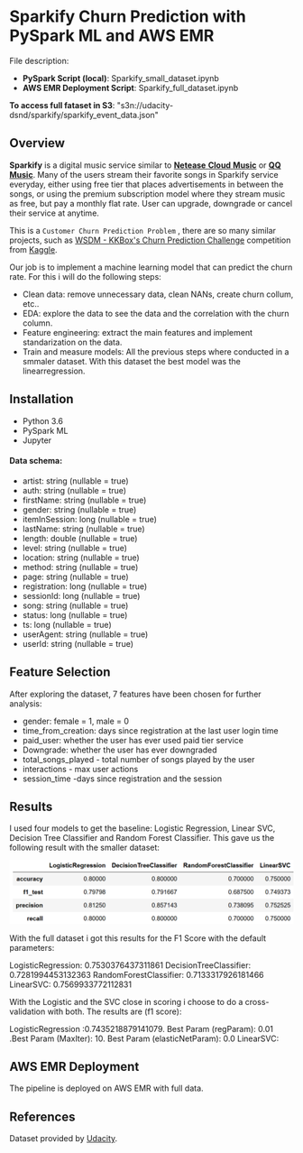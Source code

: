 # Sparkify Churn Prediction with PySpark ML and AWS EMR

File description:
- **PySpark Script (local)**: Sparkify_small_dataset.ipynb
- **AWS EMR Deployment Script**: Sparkify_full_dataset.ipynb



**To access full fataset in S3**: "s3n://udacity-dsnd/sparkify/sparkify_event_data.json"


## Overview
**Sparkify** is a digital music service similar to [**Netease** **Cloud** **Music**]( https://music.163.com/ ) or [**QQ Music**](https://y.qq.com). Many of the users stream their favorite songs in Sparkify service everyday, either using free tier that places advertisements in between the songs, or using the premium subscription model where they stream music as free, but pay a monthly flat rate. User can upgrade, downgrade or cancel their service at anytime.  

This is a `Customer Churn Prediction Problem` , there are so many similar projects, such as [WSDM - KKBox's Churn Prediction Challenge](https://www.kaggle.com/c/kkbox-churn-prediction-challenge) competition from [Kaggle](https://www.kaggle.com).

Our job is to implement a machine learning model that can predict the churn rate. For this i will do the following steps:

- Clean data: remove unnecessary data, clean NANs, create churn collum, etc..
- EDA: explore the data to see the data and the correlation with the churn column.
- Feature engineering: extract the main features  and implement standarization on the data.
- Train and measure models:  All the previous steps where conducted in a smmaler dataset. With this dataset the best model was the linearregression. 

## Installation

- Python 3.6
- PySpark ML
- Jupyter


#### Data schema:

- artist: string (nullable = true)
- auth: string (nullable = true)
- firstName: string (nullable = true)
- gender: string (nullable = true)
- itemInSession: long (nullable = true)
- lastName: string (nullable = true)
- length: double (nullable = true)
- level: string (nullable = true)
- location: string (nullable = true)
- method: string (nullable = true)
- page: string (nullable = true)
- registration: long (nullable = true)
- sessionId: long (nullable = true)
- song: string (nullable = true)
- status: long (nullable = true)
- ts: long (nullable = true)
- userAgent: string (nullable = true)
- userId: string (nullable = true)



## Feature Selection
After exploring the dataset, 7 features have been chosen for further analysis:

- gender: female = 1, male = 0
- time_from_creation: days since registration at the last user login time
- paid_user: whether the user has ever used paid tier service
- Downgrade: whether the user has ever downgraded 
- total_songs_played - total number of songs played by the user
- interactions - max user actions
- session_time -days since registration and the session



## Results

I used four models to get the baseline: Logistic Regression, Linear SVC, Decision Tree Classifier and Random Forest Classifier.
This gave us the following result with the smaller dataset:

![tests.png](images/tests.png)

With the full dataset i got this results for the F1 Score with the default parameters:

LogisticRegression:  0.7530376437311861
DecisionTreeClassifier:  0.7281994453132363
RandomForestClassifier: 0.7133317926181466
LinearSVC:  0.7569933772112831

With the Logistic and the SVC close in scoring i choose to do a cross-validation with both. The results are (f1 score):

LogisticRegression :0.7435218879141079. Best Param (regParam):  0.01 .Best Param (MaxIter):  10. Best Param (elasticNetParam):  0.0
LinearSVC: 

## AWS EMR Deployment
The pipeline is deployed on AWS EMR with full data. 

## References

Dataset provided by [Udacity](https://cn.udacity.com/).
